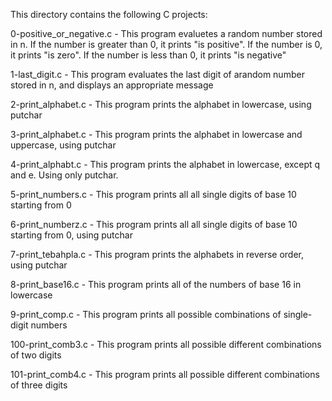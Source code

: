 This directory contains the following C projects:

0-positive_or_negative.c - This program evaluetes a random number stored in n. If the number is greater than 0, it prints "is positive". If the number is 0, it prints "is zero". If  the number is less than 0, it prints "is negative"

1-last_digit.c -  This program evaluates the last digit of arandom number stored in n, and displays an appropriate message

2-print_alphabet.c - This program prints the alphabet in lowercase, using putchar

3-print_alphabet.c - This program prints the alphabet in lowercase and uppercase, using putchar

4-print_alphabt.c -  This program prints the alphabet in lowercase, except q and e. Using only putchar.

5-print_numbers.c - This program prints all all single digits of base 10 starting from 0

6-print_numberz.c - This program prints all all single digits of base 10 starting from 0, using putchar

7-print_tebahpla.c - This program prints the alphabets in reverse order, using putchar

8-print_base16.c - This program prints all of the numbers of base 16 in lowercase

9-print_comp.c - This program prints all possible combinations of single-digit numbers

100-print_comb3.c - This program prints all possible different combinations of two digits

101-print_comb4.c - This program prints all possible different combinations of three digits

 
